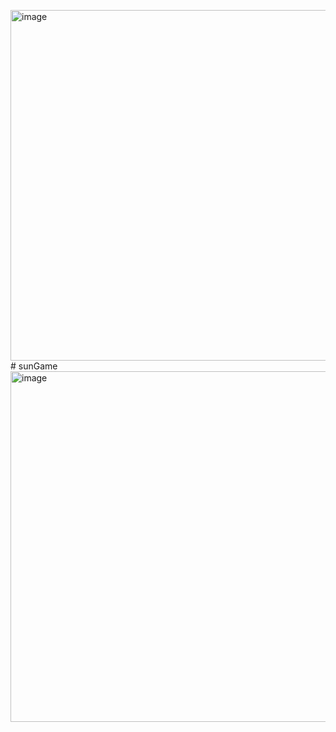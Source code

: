 <img width="561" alt="image" src="https://github.com/ANLX666/sunGame/assets/93469620/9d7dcee8-6830-4393-b52d-63af6ec60c7d"># sunGame
<img width="561" alt="image" src="https://github.com/ANLX666/sunGame/assets/93469620/29b88c55-6066-4f21-ac2f-cff45e570412">
